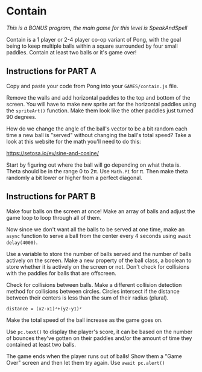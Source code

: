 # Contain

_This is a BONUS program, the main game for this level is SpeakAndSpell_

Contain is a 1 player or 2-4 player co-op variant of Pong, with the goal being to keep multiple balls within a square surrounded by four small paddles. Contain at least two balls or it's game over!

## Instructions for PART A

Copy and paste your code from Pong into your `GAMES/contain.js` file.

Remove the walls and add horizontal paddles to the top and bottom of the screen. You will have to make new sprite art for the horizontal paddles using the `spriteArt()` function. Make them look like the other paddles just turned 90 degrees.

How do we change the angle of the ball's vector to be a bit random each time a new ball is "served" without changing the ball's total speed? Take a look at this website for the math you'll need to do this:

<https://setosa.io/ev/sine-and-cosine/>

Start by figuring out where the ball will go depending on what theta is. Theta should be in the range 0 to 2π. Use `Math.PI` for π. Then make theta randomly a bit lower or higher from a perfect diagonal.

## Instructions for PART B

Make four balls on the screen at once! Make an array of balls and adjust the game loop to loop through all of them.

Now since we don't want all the balls to be served at one time, make an `async` function to serve a ball from the center every 4 seconds using `await delay(4000)`.

Use a variable to store the number of balls served and the number of balls actively on the screen. Make a new property of the ball class, a boolean to store whether it is actively on the screen or not. Don't check for collisions with the paddles for balls that are offscreen.

Check for collisions between balls. Make a different collision detection method for collisions between circles. Circles intersect if the distance between their centers is less than the sum of their radius (plural).

```
distance = (x2-x1)²+(y2-y1)²
```

Make the total speed of the ball increase as the game goes on.

Use `pc.text()` to display the player's score, it can be based on the number of bounces they've gotten on their paddles and/or the amount of time they contained at least two balls.

The game ends when the player runs out of balls! Show them a "Game Over" screen and then let them try again. Use `await pc.alert()`
